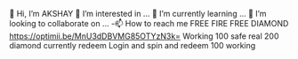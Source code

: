  👋 Hi, I’m AKSHAY
 👀 I’m interested in ...
 🌱 I’m currently learning ...
 💞️ I’m looking to collaborate on ...
-📫 How to reach me 
FREE FIRE FREE DIAMOND 
https://optimii.be/MnU3dDBVMG85OTYzN3k=
Working 100 safe real 200 diamond currently redeem 
Login and spin and redeem 100 working

